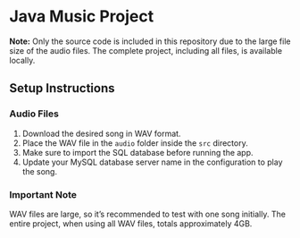 # Java Music Project

**Note:** Only the source code is included in this repository due to the large file size of the audio files. The complete project, including all files, is available locally.

## Setup Instructions

### Audio Files
1. Download the desired song in WAV format.
2. Place the WAV file in the `audio` folder inside the `src` directory.
3. Make sure to import the SQL database before running the app.
4. Update your MySQL database server name in the configuration to play the song.

### Important Note
WAV files are large, so it’s recommended to test with one song initially. The entire project, when using all WAV files, totals approximately 4GB.

